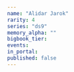 ```yaml
---
name: "Alidar Jarok"
rarity: 4
series: "ds9"
memory_alpha: ""
bigbook_tier:
events:
in_portal:
published: false
---
```

